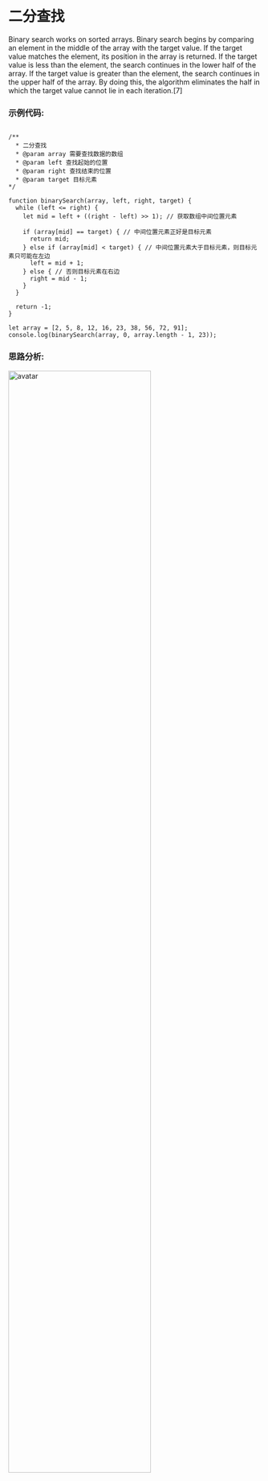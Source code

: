 # 二分查找

Binary search works on sorted arrays. Binary search begins by comparing an element in the middle of the array with the target value. If the target value matches the element, its position in the array is returned. If the target value is less than the element, the search continues in the lower half of the array. If the target value is greater than the element, the search continues in the upper half of the array. By doing this, the algorithm eliminates the half in which the target value cannot lie in each iteration.[7]


### 示例代码:

```

/**
  * 二分查找
  * @param array 需要查找数据的数组
  * @param left 查找起始的位置
  * @param right 查找结束的位置
  * @param target 目标元素
*/

function binarySearch(array, left, right, target) {
  while (left <= right) {
    let mid = left + ((right - left) >> 1); // 获取数组中间位置元素

    if (array[mid] == target) { // 中间位置元素正好是目标元素
      return mid;
    } else if (array[mid] < target) { // 中间位置元素大于目标元素，则目标元素只可能在左边
      left = mid + 1;
    } else { // 否则目标元素在右边
      right = mid - 1;
    }
  }

  return -1;
}

let array = [2, 5, 8, 12, 16, 23, 38, 56, 72, 91];
console.log(binarySearch(array, 0, array.length - 1, 23));
```

### 思路分析:

<img src="../../assets/binary-search.png" alt="avatar" width="75%" height="75%">